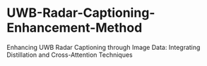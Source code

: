 # UWB-Radar-Captioning-Enhancement-Method
Enhancing UWB Radar Captioning through Image Data: Integrating Distillation and Cross-Attention Techniques
